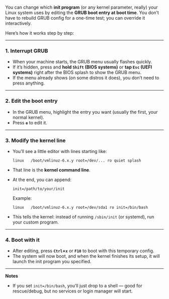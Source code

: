 You can change which **init program** (or any kernel parameter, really) your Linux system uses by editing the **GRUB boot entry at boot time**. You don’t have to rebuild GRUB config for a one-time test; you can override it interactively.

Here’s how it works step by step:

---

### 1. Interrupt GRUB

* When your machine starts, the GRUB menu usually flashes quickly.
* If it’s hidden, press and **hold `Shift` (BIOS systems)** or **tap `Esc` (UEFI systems)** right after the BIOS splash to show the GRUB menu.
* If the menu already shows (on some distros it does), you don’t need to press anything.

---

### 2. Edit the boot entry

* In the GRUB menu, highlight the entry you want (usually the first, your normal kernel).
* Press **`e`** to edit it.

---

### 3. Modify the kernel line

* You’ll see a little editor with lines starting like:

  ```
  linux   /boot/vmlinuz-6.x.y root=/dev/... ro quiet splash
  ```
* That line is the **kernel command line**.
* At the end, you can append:

  ```
  init=/path/to/your/init
  ```

  Example:

  ```
  linux   /boot/vmlinuz-6.x.y root=/dev/sda1 ro init=/bin/bash
  ```
* This tells the kernel: instead of running `/sbin/init` (or systemd), run your custom program.

---

### 4. Boot with it

* After editing, press **`Ctrl`+`x`** or **`F10`** to boot with this temporary config.
* The system will now boot, and when the kernel finishes its setup, it will launch the init program you specified.

---

**Notes**

* If you set `init=/bin/bash`, you’ll just drop to a shell — good for rescue/debug, but no services or login manager will start.
